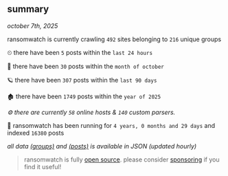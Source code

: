 
## summary
_october 7th, 2025_

ransomwatch is currently crawling `492` sites belonging to `216` unique groups

⏲ there have been `5` posts within the `last 24 hours`

🦈 there have been `30` posts within the `month of october`

🪐 there have been `307` posts within the `last 90 days`

🏚 there have been `1749` posts within the `year of 2025`

_⚙️ there are currently `58` online hosts & `140` custom parsers._

🦕 ransomwatch has been running for `4 years, 0 months and 29 days` and indexed `16380` posts

_all data  [(groups)](http://ransomwhat.telemetry.ltd/groups) and [(posts)](http://ransomwhat.telemetry.ltd/posts) is available in JSON (updated hourly)_

> ransomwatch is fully [open source](https://github.com/joshhighet/ransomwatch#ransomwatch--). please consider [sponsoring](https://github.com/sponsors/joshhighet) if you find it useful!
